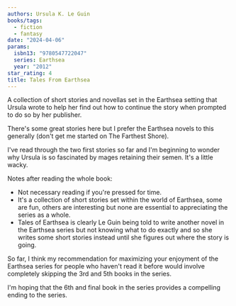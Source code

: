 ```yaml
---
authors: Ursula K. Le Guin
books/tags:
  - fiction
  - fantasy
date: "2024-04-06"
params:
  isbn13: "9780547722047"
  series: Earthsea
  year: "2012"
star_rating: 4
title: Tales From Earthsea
---
```


A collection of short stories and novellas set in the Earthsea setting that Ursula wrote to help her find out how to continue the story when prompted to do so by her publisher.

There's some great stories here but I prefer the Earthsea novels to this generally (don't get me started on The Farthest Shore).

<!--more-->

I've read through the two first stories so far and I'm beginning to wonder why Ursula is so fascinated by mages retaining their semen. It's a little wacky.

Notes after reading the whole book:

- Not necessary reading if you're pressed for time.
- It's a collection of short stories set within the world of Earthsea, some are fun, others are interesting but none are essential to appreciating the series as a whole.
- Tales of Earthsea is clearly Le Guin being told to write another novel in the Earthsea series but not knowing what to do exactly and so she writes some short stories instead until she figures out where the story is going.

So far, I think my recommendation for maximizing your enjoyment of the Earthsea series for people who haven't read it before would involve completely skipping the 3rd and 5th books in the series.

I'm hoping that the 6th and final book in the series provides a compelling ending to the series.
